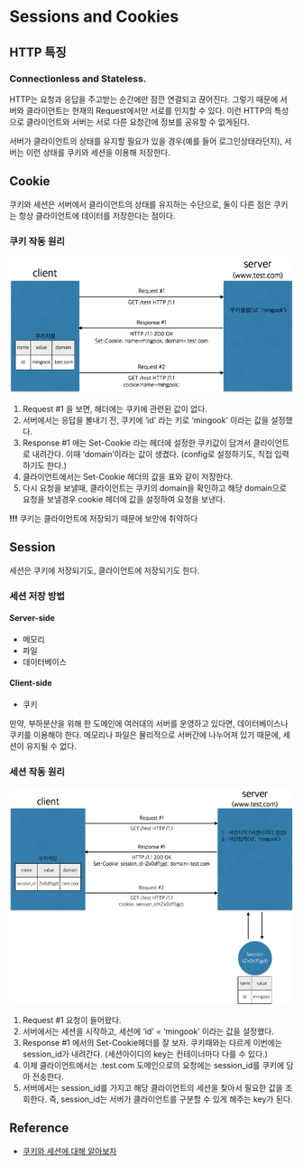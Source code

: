 # Sessions and Cookies
## HTTP 특징
### Connectionless and Stateless.
HTTP는 요청과 응답을 주고받는 순간에만 잠깐 연결되고 끊어진다. 그렇기 때문에 서버와 클라이언트는 현재의 Request에서만 서로를 인지할 수 있다. 이런 HTTP의 특성으로 클라이언트와 서버는 서로 다른 요청간에 정보를 공유할 수 없게된다.

서버가 클라이언트의 상태를 유지할 필요가 있을 경우(예를 들어 로그인상태라던지), 서버는 이런 상태를 쿠키와 세션을 이용해 저장한다.

## Cookie
쿠키와 세션은 서버에서 클라이언트의 상태를 유지하는 수단으로, 둘이 다른 점은 쿠키는 항상 클라이언트에 데이터를 저장한다는 점이다.

### 쿠키 작동 원리
![](img_cookies.png)

1. Request #1 을 보면, 헤더에는 쿠키에 관련된 값이 없다.
2. 서버에서는 응답을 볼내기 전, 쿠키에 ‘id’ 라는 키로 ‘mingook’ 이라는 값을 설정했다.
3. Response #1 에는 Set-Cookie 라는 헤더에 설정한 쿠키값이 담겨서 클라이언트로 내려간다. 이때 ‘domain’이라는 값이 생겼다. (config로 설정하기도, 직접 입력하기도 한다.)
4. 클라이언트에서는 Set-Cookie 헤더의 값을 표와 같이 저장한다.
5. 다시 요청을 보낼때, 클라이언트는 쿠키의 domain을 확인하고 해당 domain으로 요청을 보낼경우 cookie 헤더에 값을 설정하여 요청을 보낸다.

**!!!** 쿠키는 클라이언트에 저장되기 때문에 보안에 취약하다

## Session
세션은 쿠키에 저장되기도, 클라이언트에 저장되기도 한다. 

### 세션 저장 방법

#### Server-side
- 메모리
- 파일
- 데이터베이스

#### Client-side
- 쿠키

만약, 부하분산을 위해 한 도메인에 여러대의 서버를 운영하고 있다면, 데이터베이스나 쿠키를 이용해야 한다. 메모리나 파일은 물리적으로 서버간에 나누어져 있기 때문에, 세션이 유지될 수 없다.

### 세션 작동 원리
![](img_session.png)

1. Request #1 요청이 들어왔다.
2. 서버에서는 세션을 시작하고, 세션에 ‘id’ = ‘mingook’ 이라는 값을 설정했다.
3. Response #1 에서의 Set-Cookie헤더를 잘 보자. 쿠키때와는 다르게 이번에는 session_id가 내려간다. (세션아이디의 key는 컨테이너마다 다를 수 있다.)
4. 이제 클라이언트에서는 .test.com 도메인으로의 요청에는 session_id를 쿠키에 담아 전송한다.
5. 서버에서는 session_id를 가지고 해당 클라이언트의 세션을 찾아서 필요한 값을 조회한다. 즉, session_id는 서버가 클라이언트를 구분할 수 있게 해주는 key가 된다.

## Reference
- [쿠키와 세션에 대해 알아보자](https://cinabrosite.wordpress.com/2017/01/24/cookie_session/)